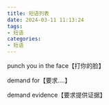 ```yaml
---
title: 短语列表
date: 2024-03-11 11:13:24
tags:
- 短语
categories:
- 短语
---
```


punch you in the face【打你的脸】

demand for【要求....】

demand evidence【要求提供证据】
